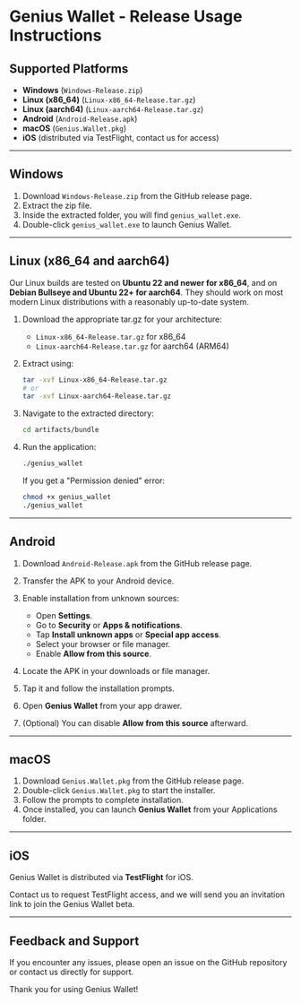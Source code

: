 # Genius Wallet - Release Usage Instructions

## Supported Platforms

* **Windows** (`Windows-Release.zip`)
* **Linux (x86\_64)** (`Linux-x86_64-Release.tar.gz`)
* **Linux (aarch64)** (`Linux-aarch64-Release.tar.gz`)
* **Android** (`Android-Release.apk`)
* **macOS** (`Genius.Wallet.pkg`)
* **iOS** (distributed via TestFlight, contact us for access)

---

## Windows

1. Download `Windows-Release.zip` from the GitHub release page.
2. Extract the zip file.
3. Inside the extracted folder, you will find `genius_wallet.exe`.
4. Double-click `genius_wallet.exe` to launch Genius Wallet.

---

## Linux (x86\_64 and aarch64)

Our Linux builds are tested on **Ubuntu 22 and newer for x86\_64**, and on **Debian Bullseye and Ubuntu 22+ for aarch64**. They should work on most modern Linux distributions with a reasonably up-to-date system.

1. Download the appropriate tar.gz for your architecture:

   * `Linux-x86_64-Release.tar.gz` for x86\_64
   * `Linux-aarch64-Release.tar.gz` for aarch64 (ARM64)
2. Extract using:

   ```bash
   tar -xvf Linux-x86_64-Release.tar.gz
   # or
   tar -xvf Linux-aarch64-Release.tar.gz
   ```
3. Navigate to the extracted directory:

   ```bash
   cd artifacts/bundle
   ```
4. Run the application:

   ```bash
   ./genius_wallet
   ```

   If you get a "Permission denied" error:

   ```bash
   chmod +x genius_wallet
   ./genius_wallet
   ```

---

## Android

1. Download `Android-Release.apk` from the GitHub release page.
2. Transfer the APK to your Android device.
3. Enable installation from unknown sources:

   * Open **Settings**.
   * Go to **Security** or **Apps & notifications**.
   * Tap **Install unknown apps** or **Special app access**.
   * Select your browser or file manager.
   * Enable **Allow from this source**.
4. Locate the APK in your downloads or file manager.
5. Tap it and follow the installation prompts.
6. Open **Genius Wallet** from your app drawer.
7. (Optional) You can disable **Allow from this source** afterward.

---

## macOS

1. Download `Genius.Wallet.pkg` from the GitHub release page.
2. Double-click `Genius.Wallet.pkg` to start the installer.
3. Follow the prompts to complete installation.
4. Once installed, you can launch **Genius Wallet** from your Applications folder.

---

## iOS

Genius Wallet is distributed via **TestFlight** for iOS.

Contact us to request TestFlight access, and we will send you an invitation link to join the Genius Wallet beta.

---

## Feedback and Support

If you encounter any issues, please open an issue on the GitHub repository or contact us directly for support.

Thank you for using Genius Wallet!
